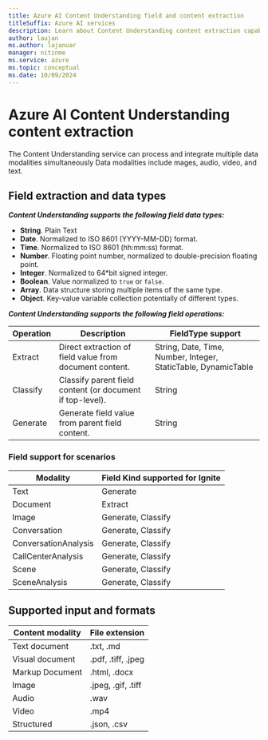 ```yaml
---
title: Azure AI Content Understanding field and content extraction
titleSuffix: Azure AI services
description: Learn about Content Understanding content extraction capabilities
author: laujan
ms.author: lajanuar
manager: nitinme
ms.service: azure
ms.topic: conceptual
ms.date: 10/09/2024
---
```


# Azure AI Content Understanding content extraction

The Content Understanding service can process and integrate multiple data modalities simultaneously Data modalities include mages, audio, video, and text.

## Field extraction and data types

***Content Understanding supports the following field data types:***

* **String**. Plain Text
* **Date**. Normalized to ISO 8601 (YYYY-MM-DD) format.
* **Time**. Normalized to ISO 8601 (hh:mm:ss) format.
* **Number**. Floating point number, normalized to double-precision floating point.
* **Integer**. Normalized to 64*bit signed integer.
* **Boolean**. Value normalized to `true` or `false`.
* **Array**. Data structure storing multiple items of the same type.
* **Object**. Key-value variable collection potentially of different types.

***Content Understanding supports the following field operations:***

| Operation | Description | FieldType support |
| --- | --- | --- |
| Extract | Direct extraction of field value from document content. | String, Date, Time, Number, Integer, StaticTable, DynamicTable |
| Classify | Classify parent field content (or document if top-level). | String |
| Generate | Generate field value from parent field content. | String|

### Field support for scenarios

| Modality | Field Kind supported for Ignite |
| --- | --- |
| Text | Generate |
| Document | Extract |
| Image | Generate, Classify |
| Conversation | Generate, Classify |
| ConversationAnalysis | Generate, Classify |
| CallCenterAnalysis | Generate, Classify |
| Scene | Generate, Classify |
| SceneAnalysis | Generate, Classify |


## Supported input and formats

|Content modality|File extension|
|----------------|--------------|
|Text document|.txt, .md|
|Visual document|.pdf, .tiff, .jpeg|
|Markup Document|.html, .docx|
|Image|.jpeg, .gif, .tiff|
|Audio|.wav|
|Video|.mp4|
|Structured|.json, .csv|